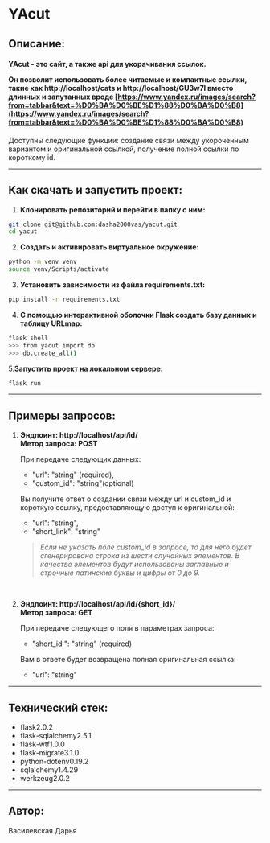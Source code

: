 # YAcut

## Описание:

<h4>YAcut - это сайт, а также api для укорачивания ссылок.

Он позволит использовать более читаемые и компактные ссылки, такие как
http://localhost/cats и http://localhost/GU3w7l вместо длинных и запутанных вроде [https://www.yandex.ru/images/search?from=tabbar&text=%D0%BA%D0%BE%D1%88%D0%BA%D0%B8](https://www.yandex.ru/images/search?from=tabbar&text=%D0%BA%D0%BE%D1%88%D0%BA%D0%B8)
</h4>

Доступны следующие функции: создание связи между укороченным вариантом и оригинальной ссылкой, получение полной ссылки по короткому id.

---

## Как скачать и запустить проект:
1. **Клонировать репозиторий и перейти в папку с ним:**

```bash
git clone git@github.com:dasha2000vas/yacut.git
cd yacut
```

2. **Создать и активировать виртуальное окружение:**

```bash
python -m venv venv
source venv/Scripts/activate
```

3. **Установить зависимости из файла requirements.txt:**

```bash
pip install -r requirements.txt
```

4. **С помощью интерактивной оболочки Flask создать базу данных и таблицу URLmap:**

```bash
flask shell 
>>> from yacut import db
>>> db.create_all() 
```

5.**Запустить проект на локальном сервере:**

```bash
flask run
```

---

## Примеры запросов:


1. **Эндпоинт: http://localhost/api/id/<br>Метод запроса: POST**

    При передаче следующих данных:

    * "url": "string" (required),
    * "custom_id": "string"(optional)

    Вы получите ответ о создании связи между url и custom_id и короткую ссылку, предоставляющую доступ к оригинальной:

    * "url": "string",
    * "short_link": "string"

    >*Если не указать поле custom_id в запросе, то для него будет сгенерирована строка из шести случайных элементов. В качестве элементов будут использованы заглавные и строчные латинские буквы и цифры от 0 до 9.*

<br>

2. **Эндпоинт: http://localhost/api/id/{short_id}/<br>Метод запроса: GET**

   При передаче следующего поля в параметрах запроса:

   * "short_id ": "string" (required)
  
   Вам в ответе будет возвращена полная оригинальная ссылка:

   * "url": "string"

---

## Технический стек:
* flask2.0.2
* flask-sqlalchemy2.5.1
* flask-wtf1.0.0
* flask-migrate3.1.0
* python-dotenv0.19.2
* sqlalchemy1.4.29
* werkzeug2.0.2

---

## Автор:
Василевская Дарья
